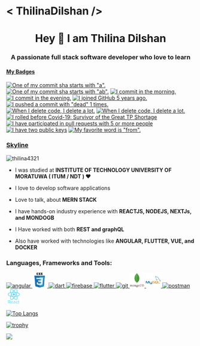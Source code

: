 
# < ThilinaDilshan />

<h1 align="center">Hey 👋 I am Thilina Dilshan</h1>
<h3 align="center"> A passionate full stack software developer who love to learn </h3>


<!-- my-badges start -->
<h4><a href="https://github.com/my-badges/my-badges">My Badges</a></h4>

<a href="my-badges/a-commit.md"><img src="https://github.com/my-badges/my-badges/blob/master/src/all-badges/abc-commit/a-commit.png?raw=true" alt="One of my commit sha starts with &quot;a&quot;." title="One of my commit sha starts with &quot;a&quot;." width="64"></a>
<a href="my-badges/ab-commit.md"><img src="https://github.com/my-badges/my-badges/blob/master/src/all-badges/abc-commit/ab-commit.png?raw=true" alt="One of my commit sha starts with &quot;ab&quot;." title="One of my commit sha starts with &quot;ab&quot;." width="64"></a>
<a href="my-badges/morning-commits.md"><img src="https://github.com/my-badges/my-badges/blob/master/src/all-badges/time-of-commit/morning-commits.png?raw=true" alt="I commit in the morning." title="I commit in the morning." width="64"></a>
<a href="my-badges/evening-commits.md"><img src="https://github.com/my-badges/my-badges/blob/master/src/all-badges/time-of-commit/evening-commits.png?raw=true" alt="I commit in the evening." title="I commit in the evening." width="64"></a>
<a href="my-badges/github-anniversary-5.md"><img src="https://github.com/my-badges/my-badges/blob/master/src/all-badges/github-anniversary/github-anniversary-5.png?raw=true" alt="I joined GitHub 5 years ago." title="I joined GitHub 5 years ago." width="64"></a>
<a href="my-badges/dead-commit.md"><img src="https://github.com/my-badges/my-badges/blob/master/src/all-badges/dead-commit/dead-commit.png?raw=true" alt="I pushed a commit with &quot;dead&quot; 1 times." title="I pushed a commit with &quot;dead&quot; 1 times." width="64"></a>
<a href="my-badges/mass-delete-commit.md"><img src="https://github.com/my-badges/my-badges/blob/master/src/all-badges/mass-delete-commit/mass-delete-commit.png?raw=true" alt="When I delete code, I delete a lot." title="When I delete code, I delete a lot." width="64"></a>
<a href="my-badges/mass-delete-commit-10k.md"><img src="https://github.com/my-badges/my-badges/blob/master/src/all-badges/mass-delete-commit/mass-delete-commit-10k.png?raw=true" alt="When I delete code, I delete a lot." title="When I delete code, I delete a lot." width="64"></a>
<a href="my-badges/covid-19.md"><img src="https://github.com/my-badges/my-badges/blob/master/src/all-badges/covid-19/covid-19.png?raw=true" alt="I rolled before Covid-19: Survivor of the Great TP Shortage" title="I rolled before Covid-19: Survivor of the Great TP Shortage" width="64"></a>
<a href="my-badges/pr-collaboration-5.md"><img src="https://github.com/my-badges/my-badges/blob/master/src/all-badges/pr-collaboration/pr-collaboration-5.png?raw=true" alt="I have participated in pull requests with 5 or more people" title="I have participated in pull requests with 5 or more people" width="64"></a>
<a href="my-badges/public-keys-2.md"><img src="https://github.com/my-badges/my-badges/blob/master/src/all-badges/public-keys/public-keys-2.png?raw=true" alt="I have two public keys" title="I have two public keys" width="64"></a>
<a href="my-badges/favorite-word.md"><img src="https://github.com/my-badges/my-badges/blob/master/src/all-badges/favorite-word/favorite-word.png?raw=true" alt="My favorite word is &quot;from&quot;." title="My favorite word is &quot;from&quot;." width="64"></a>
<!-- my-badges end -->

<h3> <a href="https://skyline.github.com/thilina4321" target="_blank"> Skyline </a> </h3>


<p align="left"> <img src="https://komarev.com/ghpvc/?username=thilina4321&label=Profile%20views&color=0e75b6&style=flat" alt="thilina4321" /> </p>


- I was studied at **INSTITUTE OF TECHNOLOGY UNIVERSITY OF MORATUWA ( ITUM / NDT ) :heart:**

- I love to develop software applications

- Love to talk, about **MERN STACK**


- I have hands-on industry experience with **REACTJS, NODEJS, NEXTJs, and MONDOGB**

- I Have worked with both **REST and graphQL**


- Also have worked with technologies like **ANGULAR, FLUTTER, VUE, and DOCKER**



<h3 align="left">Languages, Frameworks and Tools:</h3>
<p align="left"> <a href="https://aws.amazon.com/amplify/" target="_blank" rel="noreferrer"> <img src="https://angular.io/assets/images/logos/angular/angular.svg" alt="angular" width="40" height="40"/> </a> <a href="https://angular.io" target="_blank" rel="noreferrer">  <img src="https://raw.githubusercontent.com/devicons/devicon/master/icons/css3/css3-original-wordmark.svg" alt="css3" width="40" height="40"/> </a> <a href="https://dart.dev" target="_blank" rel="noreferrer"> <img src="https://www.vectorlogo.zone/logos/dartlang/dartlang-icon.svg" alt="dart" width="40" height="40"/> </a>   <a href="https://www.figma.com/" target="_blank" rel="noreferrer"> <img src="https://www.vectorlogo.zone/logos/firebase/firebase-icon.svg" alt="firebase" width="40" height="40"/> </a> <a href="https://flutter.dev" target="_blank" rel="noreferrer"> <img src="https://www.vectorlogo.zone/logos/flutterio/flutterio-icon.svg" alt="flutter" width="40" height="40"/> </a>  <a href="https://git-scm.com/" target="_blank" rel="noreferrer"> <img src="https://www.vectorlogo.zone/logos/git-scm/git-scm-icon.svg" alt="git" width="40" height="40"/> </a>   <a href="https://www.mongodb.com/" target="_blank" rel="noreferrer"> <img src="https://raw.githubusercontent.com/devicons/devicon/master/icons/mongodb/mongodb-original-wordmark.svg" alt="mongodb" width="40" height="40"/> </a> <a href="https://www.mysql.com/" target="_blank" rel="noreferrer"> <img src="https://raw.githubusercontent.com/devicons/devicon/master/icons/mysql/mysql-original-wordmark.svg" alt="mysql" width="40" height="40"/> </a>   <a href="https://postman.com" target="_blank" rel="noreferrer"> <img src="https://www.vectorlogo.zone/logos/getpostman/getpostman-icon.svg" alt="postman" width="40" height="40"/> </a> <a href="https://reactjs.org/" target="_blank" rel="noreferrer"> <img src="https://raw.githubusercontent.com/devicons/devicon/master/icons/react/react-original-wordmark.svg" alt="react" width="40" height="40"/> </a> <a href="https://reactnative.dev/" target="_blank" rel="noreferrer">  </p>
  
  
[![Top Langs](https://github-readme-stats.vercel.app/api/top-langs/?username=thilina4321&layout=compact&theme=dark)](https://github.com/thilina4321/github-readme-stats)


[![trophy](https://github-profile-trophy.vercel.app/?username=thilina4321&theme=onedark)](https://github.com/thilina4321/github-profile-trophy)
  
<img src="https://github-readme-streak-stats.herokuapp.com/?user=thilina4321&theme=dark"/>
